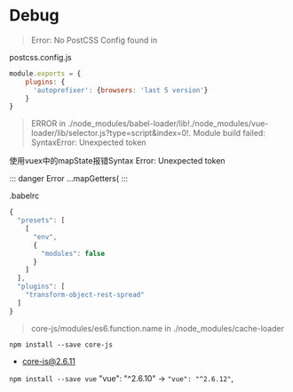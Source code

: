 # Debug

> Error: No PostCSS Config found in 

postcss.config.js

```js
module.exports = {  
    plugins: {  
      'autoprefixer': {browsers: 'last 5 version'}  
    }  
} 
```

>  ERROR in ./node_modules/babel-loader/lib!./node_modules/vue-loader/lib/selector.js?type=script&index=0!.
Module build failed: SyntaxError: Unexpected token

使用vuex中的mapState报错Syntax Error: Unexpected token

::: danger Error
...mapGetters(
:::

.babelrc

```js
{
  "presets": [
    [
      "env",
      {
        "modules": false
      }
    ]
  ],
  "plugins": [
    "transform-object-rest-spread"
  ]
}
```

> core-js/modules/es6.function.name in ./node_modules/cache-loader

`npm install --save core-js`

+ core-js@2.6.11

`npm install --save vue`
"vue": "^2.6.10" -> `"vue": "^2.6.12"`,